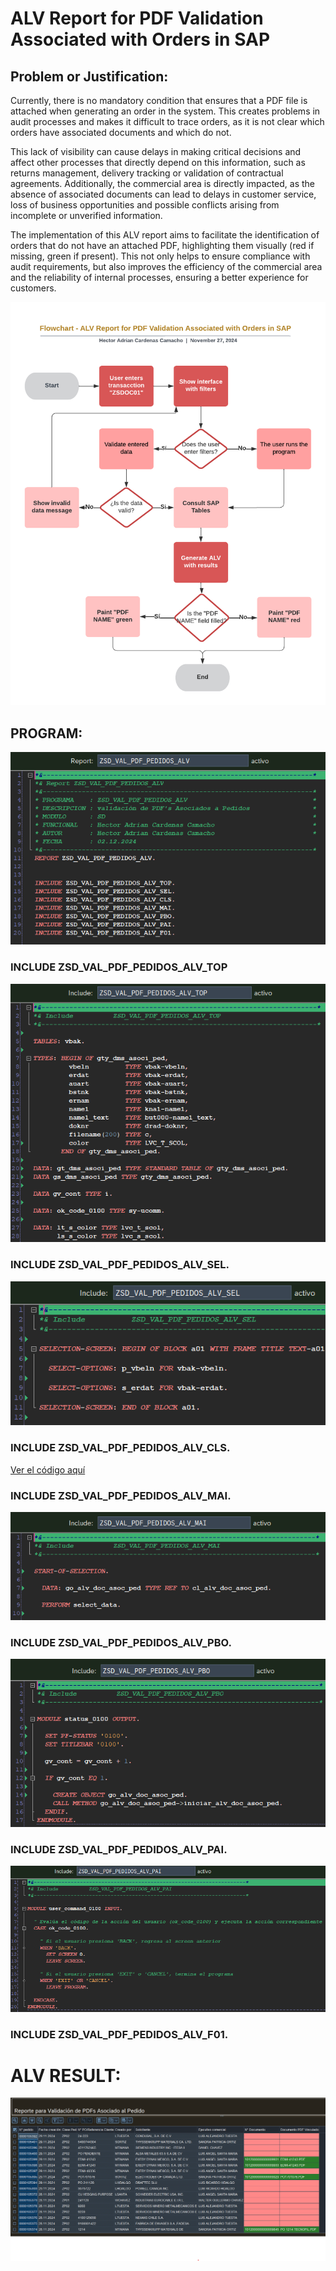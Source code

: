 # ALV Report for PDF Validation Associated with Orders in SAP

## Problem or Justification:

Currently, there is no mandatory condition that ensures that a PDF file is attached when generating an order in the system. This creates problems in audit processes and makes it difficult to trace orders, as it is not clear which orders have associated documents and which do not.

This lack of visibility can cause delays in making critical decisions and affect other processes that directly depend on this information, such as returns management, delivery tracking or validation of contractual agreements. Additionally, the commercial area is directly impacted, as the absence of associated documents can lead to delays in customer service, loss of business opportunities and possible conflicts arising from incomplete or unverified information.

The implementation of this ALV report aims to facilitate the identification of orders that do not have an attached PDF, highlighting them visually (red if missing, green if present). This not only helps to ensure compliance with audit requirements, but also improves the efficiency of the commercial area and the reliability of internal processes, ensuring a better experience for customers.

![Flow Chart](IMG/Flow%20Chart.png)

## PROGRAM:

![Program](IMG/Program.png)

### INCLUDE ZSD_VAL_PDF_PEDIDOS_ALV_TOP
![IncludeTOP](IMG/ZSD_VAL_PDF_PEDIDOS_ALV_TOP.png)

### INCLUDE ZSD_VAL_PDF_PEDIDOS_ALV_SEL.
![IncludeSEL](IMG/ZSD_VAL_PDF_PEDIDOS_ALV_SEL.png)

### INCLUDE ZSD_VAL_PDF_PEDIDOS_ALV_CLS.
[Ver el código aquí](src/SD_VAL_PDF_PEDIDOS_ALV_CLS.ABAP)

### INCLUDE ZSD_VAL_PDF_PEDIDOS_ALV_MAI.
![IncludeMAI](IMG/ZSD_VAL_PDF_PEDIDOS_ALV_MAI.png)

### INCLUDE ZSD_VAL_PDF_PEDIDOS_ALV_PBO.
![IncludePBO](IMG/ZSD_VAL_PDF_PEDIDOS_ALV_PBO.png)

### INCLUDE ZSD_VAL_PDF_PEDIDOS_ALV_PAI.
![IncludePAI](IMG/ZSD_VAL_PDF_PEDIDOS_ALV_PAI.png)

### INCLUDE ZSD_VAL_PDF_PEDIDOS_ALV_F01.

# ALV RESULT:

![ALV_Report](IMG/ALV.png)

